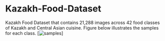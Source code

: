 # Kazakh-Food-Dataset
Kazakh Food Dataset that contains 21,288 images across 42 food classes of Kazakh and Central Asian cuisine. 
Figure below illustrates the samples for each class. 
[![samples](https://github.com/IS2AI/Kazakh-Food-Dataset/blob/main/figures/samples.png)]
